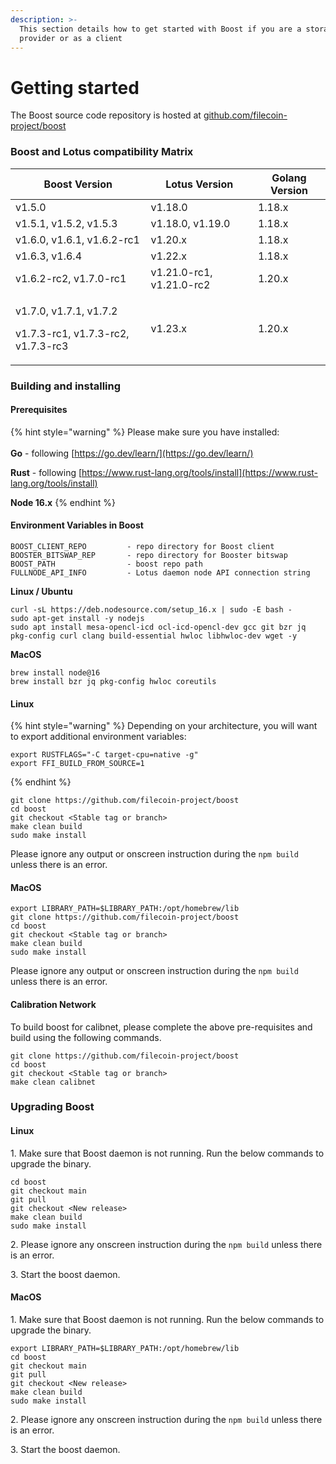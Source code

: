 ```yaml
---
description: >-
  This section details how to get started with Boost if you are a storage
  provider or as a client
---
```


# Getting started

The Boost source code repository is hosted at [github.com/filecoin-project/boost](https://github.com/filecoin-project/boost)

### Boost and Lotus compatibility Matrix

| Boost Version                                                          | Lotus Version            | Golang Version |
| ---------------------------------------------------------------------- | ------------------------ | -------------- |
| v1.5.0                                                                 | v1.18.0                  | 1.18.x         |
| v1.5.1, v1.5.2, v1.5.3                                                 | v1.18.0, v1.19.0         | 1.18.x         |
| v1.6.0, v1.6.1, v1.6.2-rc1                                             | v1.20.x                  | 1.18.x         |
| v1.6.3, v1.6.4                                                         | v1.22.x                  | 1.18.x         |
| v1.6.2-rc2, v1.7.0-rc1                                                 | v1.21.0-rc1, v1.21.0-rc2 | 1.20.x         |
| <p>v1.7.0, v1.7.1, v1.7.2</p><p>v1.7.3-rc1, v1.7.3-rc2, v1.7.3-rc3</p> | v1.23.x                  | 1.20.x         |

### Building and installing

#### Prerequisites

{% hint style="warning" %}
Please make sure you have installed:\
\
**Go** - following [https://go.dev/learn/](https://go.dev/learn/)

**Rust** - following [https://www.rust-lang.org/tools/install](https://www.rust-lang.org/tools/install)

**Node 16.x**
{% endhint %}

#### **Environment Variables in Boost**

```
BOOST_CLIENT_REPO         - repo directory for Boost client
BOOSTER_BITSWAP_REP       - repo directory for Booster bitswap
BOOST_PATH                - boost repo path
FULLNODE_API_INFO         - Lotus daemon node API connection string
```

**Linux / Ubuntu**

```
curl -sL https://deb.nodesource.com/setup_16.x | sudo -E bash -
sudo apt-get install -y nodejs
sudo apt install mesa-opencl-icd ocl-icd-opencl-dev gcc git bzr jq pkg-config curl clang build-essential hwloc libhwloc-dev wget -y
```

**MacOS**

```
brew install node@16
brew install bzr jq pkg-config hwloc coreutils
```

#### Linux

{% hint style="warning" %}
Depending on your architecture, you will want to export additional environment variables:

```
export RUSTFLAGS="-C target-cpu=native -g"
export FFI_BUILD_FROM_SOURCE=1
```
{% endhint %}

```
git clone https://github.com/filecoin-project/boost
cd boost
git checkout <Stable tag or branch>
make clean build
sudo make install
```

Please ignore any output or onscreen instruction during the `npm build` unless there is an error.

#### MacOS

```
export LIBRARY_PATH=$LIBRARY_PATH:/opt/homebrew/lib
git clone https://github.com/filecoin-project/boost
cd boost
git checkout <Stable tag or branch>
make clean build
sudo make install
```

Please ignore any output or onscreen instruction during the `npm build` unless there is an error.

#### **Calibration Network**

To build boost for calibnet, please complete the above pre-requisites and build using the following commands.

```
git clone https://github.com/filecoin-project/boost
cd boost
git checkout <Stable tag or branch>
make clean calibnet
```

### Upgrading Boost

#### Linux

1\. Make sure that Boost daemon is not running. Run the below commands to upgrade the binary.

```
cd boost
git checkout main
git pull
git checkout <New release>
make clean build
sudo make install
```

2\. Please ignore any onscreen instruction during the `npm build` unless there is an error.

3\. Start the boost daemon.

#### MacOS

1\. Make sure that Boost daemon is not running. Run the below commands to upgrade the binary.

```
export LIBRARY_PATH=$LIBRARY_PATH:/opt/homebrew/lib
cd boost
git checkout main
git pull
git checkout <New release>
make clean build
sudo make install
```

2\. Please ignore any onscreen instruction during the `npm build` unless there is an error.

3\. Start the boost daemon.
